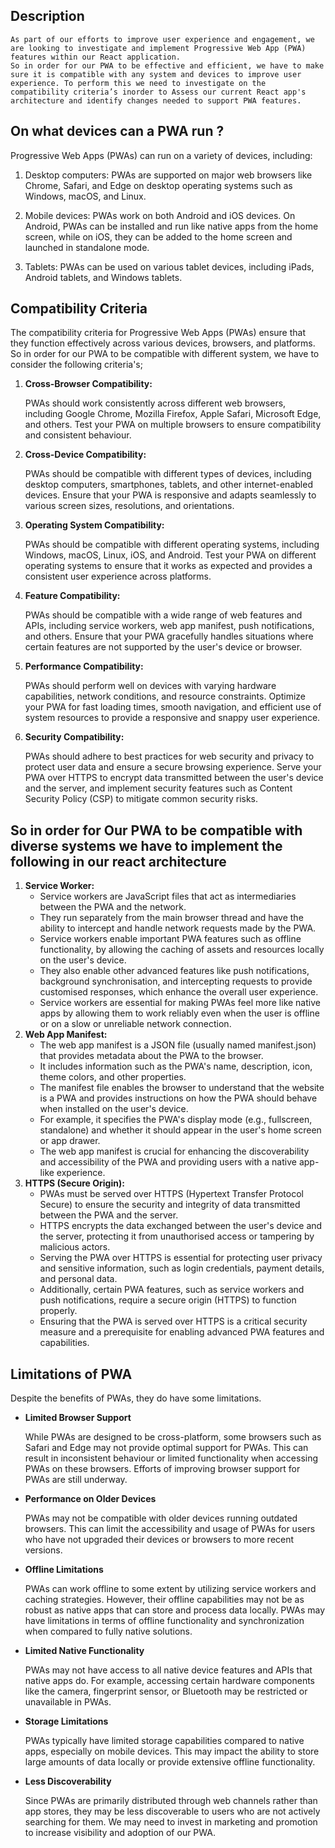 ## Description

    As part of our efforts to improve user experience and engagement, we are looking to investigate and implement Progressive Web App (PWA) features within our React application.
    So in order for our PWA to be effective and efficient, we have to make sure it is compatible with any system and devices to improve user experience. To perform this we need to investigate on the compatibility criteria’s inorder to Assess our current React app's architecture and identify changes needed to support PWA features.

## On what devices can a PWA run ?

Progressive Web Apps (PWAs) can run on a variety of devices, including:

1. Desktop computers: PWAs are supported on major web browsers like Chrome, Safari, and Edge on desktop operating systems such as Windows, macOS, and Linux.
    
2. Mobile devices: PWAs work on both Android and iOS devices. On Android, PWAs can be installed and run like native apps from the home screen, while on iOS, they can be added to the home screen and launched in standalone mode.
    
3. Tablets: PWAs can be used on various tablet devices, including iPads, Android tablets, and Windows tablets.
    

## Compatibility Criteria

The compatibility criteria for Progressive Web Apps (PWAs) ensure that they function effectively across various devices, browsers, and platforms. So in order for our PWA to be compatible with different system, we have to consider the following criteria's;

1. **Cross-Browser Compatibility:** 

    PWAs should work consistently across different web browsers, including Google Chrome, Mozilla Firefox, Apple Safari, Microsoft Edge, and others. Test your PWA on multiple browsers to ensure compatibility and consistent behaviour.
2. **Cross-Device Compatibility:** 

    PWAs should be compatible with different types of devices, including desktop computers, smartphones, tablets, and other internet-enabled devices. Ensure that your PWA is responsive and adapts seamlessly to various screen sizes, resolutions, and orientations.
3. **Operating System Compatibility:** 

    PWAs should be compatible with different operating systems, including Windows, macOS, Linux, iOS, and Android. Test your PWA on different operating systems to ensure that it works as expected and provides a consistent user experience across platforms.
4. **Feature Compatibility:** 

    PWAs should be compatible with a wide range of web features and APIs, including service workers, web app manifest, push notifications, and others. Ensure that your PWA gracefully handles situations where certain features are not supported by the user's device or browser.
5. **Performance Compatibility:** 

    PWAs should perform well on devices with varying hardware capabilities, network conditions, and resource constraints. Optimize your PWA for fast loading times, smooth navigation, and efficient use of system resources to provide a responsive and snappy user experience.
6. **Security Compatibility:** 

    PWAs should adhere to best practices for web security and privacy to protect user data and ensure a secure browsing experience. Serve your PWA over HTTPS to encrypt data transmitted between the user's device and the server, and implement security features such as Content Security Policy (CSP) to mitigate common security risks.

## So in order for Our PWA to be compatible with diverse systems we have to implement the following in our react architecture

1. **Service Worker:**
    - Service workers are JavaScript files that act as intermediaries between the PWA and the network.
    - They run separately from the main browser thread and have the ability to intercept and handle network requests made by the PWA.
    - Service workers enable important PWA features such as offline functionality, by allowing the caching of assets and resources locally on the user's device.
    - They also enable other advanced features like push notifications, background synchronisation, and intercepting requests to provide customised responses, which enhance the overall user experience.
    - Service workers are essential for making PWAs feel more like native apps by allowing them to work reliably even when the user is offline or on a slow or unreliable network connection.
2. **Web App Manifest:**
    - The web app manifest is a JSON file (usually named manifest.json) that provides metadata about the PWA to the browser.
    - It includes information such as the PWA's name, description, icon, theme colors, and other properties.
    - The manifest file enables the browser to understand that the website is a PWA and provides instructions on how the PWA should behave when installed on the user's device.
    - For example, it specifies the PWA's display mode (e.g., fullscreen, standalone) and whether it should appear in the user's home screen or app drawer.
    - The web app manifest is crucial for enhancing the discoverability and accessibility of the PWA and providing users with a native app-like experience.
3. **HTTPS (Secure Origin):**
    - PWAs must be served over HTTPS (Hypertext Transfer Protocol Secure) to ensure the security and integrity of data transmitted between the PWA and the server.
    - HTTPS encrypts the data exchanged between the user's device and the server, protecting it from unauthorised access or tampering by malicious actors.
    - Serving the PWA over HTTPS is essential for protecting user privacy and sensitive information, such as login credentials, payment details, and personal data.
    - Additionally, certain PWA features, such as service workers and push notifications, require a secure origin (HTTPS) to function properly.
    - Ensuring that the PWA is served over HTTPS is a critical security measure and a prerequisite for enabling advanced PWA features and capabilities.

## Limitations of PWA

Despite the benefits of PWAs, they do have some limitations. 

- **Limited Browser Support**
    
    While PWAs are designed to be cross-platform, some browsers such as Safari and Edge may not provide optimal support for PWAs. This can result in inconsistent behaviour or limited functionality when accessing PWAs on these browsers. Efforts of improving browser support for PWAs are still underway.
    
- **Performance on Older Devices**
    
    PWAs may not be compatible with older devices running outdated browsers. This can limit the accessibility and usage of PWAs for users who have not upgraded their devices or browsers to more recent versions.
    
- **Offline Limitations**
    
    PWAs can work offline to some extent by utilizing service workers and caching strategies. However, their offline capabilities may not be as robust as native apps that can store and process data locally. PWAs may have limitations in terms of offline functionality and synchronization when compared to fully native solutions.
    
- **Limited Native Functionality**
    
    PWAs may not have access to all native device features and APIs that native apps do. For example, accessing certain hardware components like the camera, fingerprint sensor, or Bluetooth may be restricted or unavailable in PWAs.
    
- **Storage Limitations**
    
    PWAs typically have limited storage capabilities compared to native apps, especially on mobile devices. This may impact the ability to store large amounts of data locally or provide extensive offline functionality.
    
- **Less Discoverability**
    
    Since PWAs are primarily distributed through web channels rather than app stores, they may be less discoverable to users who are not actively searching for them. We may need to invest in marketing and promotion to increase visibility and adoption of our PWA.
    